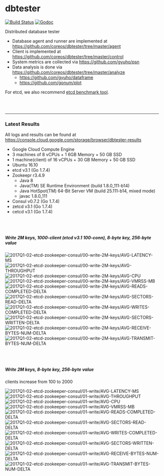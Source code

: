 # dbtester

[![Build Status](https://img.shields.io/travis/coreos/dbtester.svg?style=flat-square)](https://travis-ci.org/coreos/dbtester) [![Godoc](http://img.shields.io/badge/go-documentation-blue.svg?style=flat-square)](https://godoc.org/github.com/coreos/dbtester)

Distributed database tester

- Database agent and runner are implemented at https://github.com/coreos/dbtester/tree/master/agent
- Client is implemented at https://github.com/coreos/dbtester/tree/master/control
- System metrics are collected via https://github.com/gyuho/psn
- Data analysis is done via https://github.com/coreos/dbtester/tree/master/analyze
  - https://github.com/gyuho/dataframe
  - https://github.com/gonum/plot

For etcd, we also recommend [etcd benchmark tool](https://github.com/coreos/etcd/tree/master/tools/benchmark).

<br><br><hr>
### Latest Results

All logs and results can be found at https://console.cloud.google.com/storage/browser/dbtester-results

- Google Cloud Compute Engine
- 3 machines of 8 vCPUs + 1 6GB Memory + 50 GB SSD
- 1 machine(client) of 16 vCPUs + 30 GB Memory + 50 GB SSD
- Ubuntu 16.10
- etcd v3.1 (Go 1.7.4)
- Zookeepr r3.4.9
  - Java 8
  - Java(TM) SE Runtime Environment (build 1.8.0_111-b14)
  - Java HotSpot(TM) 64-Bit Server VM (build 25.111-b14, mixed mode)
  - javac 1.8.0_111
- Consul v0.7.2 (Go 1.7.4)
- zetcd v3.1 (Go 1.7.4)
- cetcd v3.1 (Go 1.7.4)

<br><br>
##### Write 2M keys, 1000-client (etcd v3.1 100-conn), 8-byte key, 256-byte value

<img src="https://storage.googleapis.com/dbtester-results/2017Q1-02-etcd-zookeeper-consul/00-write-2M-keys/AVG-LATENCY-MS.svg" alt="2017Q1-02-etcd-zookeeper-consul/00-write-2M-keys/AVG-LATENCY-MS">

<img src="https://storage.googleapis.com/dbtester-results/2017Q1-02-etcd-zookeeper-consul/00-write-2M-keys/AVG-THROUGHPUT.svg" alt="2017Q1-02-etcd-zookeeper-consul/00-write-2M-keys/AVG-THROUGHPUT">

<img src="https://storage.googleapis.com/dbtester-results/2017Q1-02-etcd-zookeeper-consul/00-write-2M-keys/AVG-CPU.svg" alt="2017Q1-02-etcd-zookeeper-consul/00-write-2M-keys/AVG-CPU">

<img src="https://storage.googleapis.com/dbtester-results/2017Q1-02-etcd-zookeeper-consul/00-write-2M-keys/AVG-VMRSS-MB.svg" alt="2017Q1-02-etcd-zookeeper-consul/00-write-2M-keys/AVG-VMRSS-MB">

<img src="https://storage.googleapis.com/dbtester-results/2017Q1-02-etcd-zookeeper-consul/00-write-2M-keys/AVG-READS-COMPLETED-DELTA.svg" alt="2017Q1-02-etcd-zookeeper-consul/00-write-2M-keys/AVG-READS-COMPLETED-DELTA">

<img src="https://storage.googleapis.com/dbtester-results/2017Q1-02-etcd-zookeeper-consul/00-write-2M-keys/AVG-SECTORS-READ-DELTA.svg" alt="2017Q1-02-etcd-zookeeper-consul/00-write-2M-keys/AVG-SECTORS-READ-DELTA">

<img src="https://storage.googleapis.com/dbtester-results/2017Q1-02-etcd-zookeeper-consul/00-write-2M-keys/AVG-WRITES-COMPLETED-DELTA.svg" alt="2017Q1-02-etcd-zookeeper-consul/00-write-2M-keys/AVG-WRITES-COMPLETED-DELTA">

<img src="https://storage.googleapis.com/dbtester-results/2017Q1-02-etcd-zookeeper-consul/00-write-2M-keys/AVG-SECTORS-WRITTEN-DELTA.svg" alt="2017Q1-02-etcd-zookeeper-consul/00-write-2M-keys/AVG-SECTORS-WRITTEN-DELTA">

<img src="https://storage.googleapis.com/dbtester-results/2017Q1-02-etcd-zookeeper-consul/00-write-2M-keys/AVG-RECEIVE-BYTES-NUM-DELTA.svg" alt="2017Q1-02-etcd-zookeeper-consul/00-write-2M-keys/AVG-RECEIVE-BYTES-NUM-DELTA">

<img src="https://storage.googleapis.com/dbtester-results/2017Q1-02-etcd-zookeeper-consul/00-write-2M-keys/AVG-TRANSMIT-BYTES-NUM-DELTA.svg" alt="2017Q1-02-etcd-zookeeper-consul/00-write-2M-keys/AVG-TRANSMIT-BYTES-NUM-DELTA">

<br><br>
##### Write 2M keys, 8-byte key, 256-byte value

clients increase from 100 to 2000

<img src="https://storage.googleapis.com/dbtester-results/2017Q1-02-etcd-zookeeper-consul/01-write/AVG-LATENCY-MS.svg" alt="2017Q1-02-etcd-zookeeper-consul/01-write/AVG-LATENCY-MS">

<img src="https://storage.googleapis.com/dbtester-results/2017Q1-02-etcd-zookeeper-consul/01-write/AVG-THROUGHPUT.svg" alt="2017Q1-02-etcd-zookeeper-consul/01-write/AVG-THROUGHPUT">

<img src="https://storage.googleapis.com/dbtester-results/2017Q1-02-etcd-zookeeper-consul/01-write/AVG-CPU.svg" alt="2017Q1-02-etcd-zookeeper-consul/01-write/AVG-CPU">

<img src="https://storage.googleapis.com/dbtester-results/2017Q1-02-etcd-zookeeper-consul/01-write/AVG-VMRSS-MB.svg" alt="2017Q1-02-etcd-zookeeper-consul/01-write/AVG-VMRSS-MB">

<img src="https://storage.googleapis.com/dbtester-results/2017Q1-02-etcd-zookeeper-consul/01-write/AVG-READS-COMPLETED-DELTA.svg" alt="2017Q1-02-etcd-zookeeper-consul/01-write/AVG-READS-COMPLETED-DELTA">

<img src="https://storage.googleapis.com/dbtester-results/2017Q1-02-etcd-zookeeper-consul/01-write/AVG-SECTORS-READ-DELTA.svg" alt="2017Q1-02-etcd-zookeeper-consul/01-write/AVG-SECTORS-READ-DELTA">

<img src="https://storage.googleapis.com/dbtester-results/2017Q1-02-etcd-zookeeper-consul/01-write/AVG-WRITES-COMPLETED-DELTA.svg" alt="2017Q1-02-etcd-zookeeper-consul/01-write/AVG-WRITES-COMPLETED-DELTA">

<img src="https://storage.googleapis.com/dbtester-results/2017Q1-02-etcd-zookeeper-consul/01-write/AVG-SECTORS-WRITTEN-DELTA.svg" alt="2017Q1-02-etcd-zookeeper-consul/01-write/AVG-SECTORS-WRITTEN-DELTA">

<img src="https://storage.googleapis.com/dbtester-results/2017Q1-02-etcd-zookeeper-consul/01-write/AVG-RECEIVE-BYTES-NUM-DELTA.svg" alt="2017Q1-02-etcd-zookeeper-consul/01-write/AVG-RECEIVE-BYTES-NUM-DELTA">

<img src="https://storage.googleapis.com/dbtester-results/2017Q1-02-etcd-zookeeper-consul/01-write/AVG-TRANSMIT-BYTES-NUM-DELTA.svg" alt="2017Q1-02-etcd-zookeeper-consul/01-write/AVG-TRANSMIT-BYTES-NUM-DELTA">

